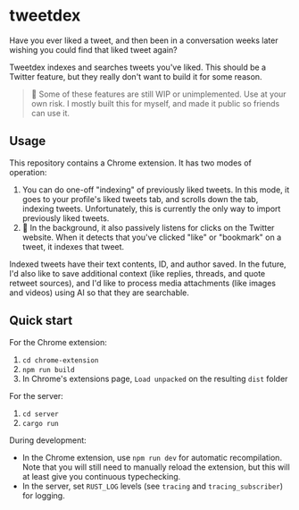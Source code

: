 # tweetdex

Have you ever liked a tweet, and then been in a conversation weeks later wishing you could find that liked tweet again?

Tweetdex indexes and searches tweets you've liked. This should be a Twitter feature, but they really don't want to build it for some reason.

> :construction: Some of these features are still WIP or unimplemented. Use at your own risk. I mostly built this for myself, and made it public so friends can use it.

## Usage

This repository contains a Chrome extension. It has two modes of operation:

1. You can do one-off "indexing" of previously liked tweets. In this mode, it goes to your profile's liked tweets tab, and scrolls down the tab, indexing tweets. Unfortunately, this is currently the only way to import previously liked tweets.
2. :construction: In the background, it also passively listens for clicks on the Twitter website. When it detects that you've clicked "like" or "bookmark" on a tweet, it indexes that tweet.

Indexed tweets have their text contents, ID, and author saved. In the future, I'd also like to save additional context (like replies, threads, and quote retweet sources), and I'd like to process media attachments (like images and videos) using AI so that they are searchable.

## Quick start

For the Chrome extension:

1. `cd chrome-extension`
2. `npm run build`
3. In Chrome's extensions page, `Load unpacked` on the resulting `dist` folder

For the server:

1. `cd server`
2. `cargo run`

During development:

- In the Chrome extension, use `npm run dev` for automatic recompilation. Note that you will still need to manually reload the extension, but this will at least give you continuous typechecking.
- In the server, set `RUST_LOG` levels (see `tracing` and `tracing_subscriber`) for logging.

<!--

## To do

- Build a proper search UI
  - Tweet-specific operators like "by author" or "has image" or "liked at time X" or "authored at time X"
  - Maybe put together an inverted index if needed
- Add support for "bookmarked" saved tweet type
- Process tweets for more metadata to search on
  - Publish time
  - Upthread and downthread context
  - Retweeted quote sources
  - AI summarization of videos and pictures
  - "Show more" content

## Design notes

Is there a better way to list a user's liked tweets than scraping it using a Chrome extension?

Here are some alternatives I considered and rejected:

1. Use the web API. Unfortunately, the free API does not allow you to list a user's liked tweets, and the paid API is bonkers expensive. See: https://developer.twitter.com/en/docs/twitter-api/getting-started/about-twitter-api
2. Scrape a user's like from their public profile using a web crawler. Unfortunately, now that Twitter requires authentication, this is no longer doable.

If you have better ideas, or think an argument here is wrong, please raise a GitHub Issue.

-->
